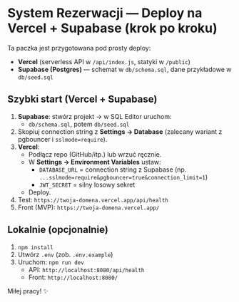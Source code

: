 # System Rezerwacji — Deploy na Vercel + Supabase (krok po kroku)

Ta paczka jest przygotowana pod prosty deploy:
- **Vercel** (serverless API w `/api/index.js`, statyki w `/public`)
- **Supabase (Postgres)** — schemat w `db/schema.sql`, dane przykładowe w `db/seed.sql`

## Szybki start (Vercel + Supabase)
1) **Supabase**: stwórz projekt → w SQL Editor uruchom:
   - `db/schema.sql`, potem `db/seed.sql`
2) Skopiuj connection string z **Settings → Database** (zalecany wariant z pgbouncer i `sslmode=require`).
3) **Vercel**:
   - Podłącz repo (GitHub/itp.) lub wrzuć ręcznie.
   - W **Settings → Environment Variables** ustaw:
     - `DATABASE_URL` = connection string z Supabase (np. `...sslmode=require&pgbouncer=true&connection_limit=1`)
     - `JWT_SECRET` = silny losowy sekret
   - Deploy.
4) Test: `https://twoja-domena.vercel.app/api/health`
5) Front (MVP): `https://twoja-domena.vercel.app/`

## Lokalnie (opcjonalnie)
1) `npm install`
2) Utwórz `.env` (zob. `.env.example`)
3) Uruchom: `npm run dev`
   - API: `http://localhost:8080/api/health`
   - Front: `http://localhost:8080/`

Miłej pracy! ✨
